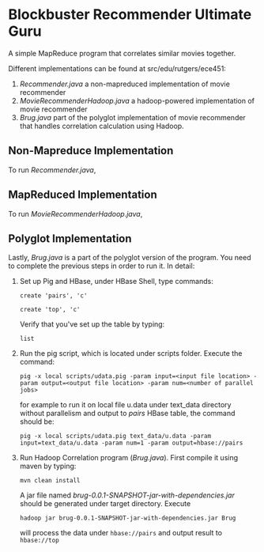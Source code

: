 Blockbuster Recommender Ultimate Guru
====

A simple MapReduce program that correlates similar movies together.

Different implementations can be found at src/edu/rutgers/ece451:

1.  *Recommender.java* a non-mapreduced implementation of movie recommender
2.  *MovieRecommenderHadoop.java* a hadoop-powered implementation of movie recommender
3.  *Brug.java* part of the polyglot implementation of movie recommender that handles correlation calculation using Hadoop.


Non-Mapreduce Implementation
---
To run *Recommender.java*, 


MapReduced Implementation
---
To run *MovieRecommenderHadoop.java*,


Polyglot Implementation
---
Lastly, *Brug.java* is a part of the polyglot version of the program. You need to complete the previous steps in order to run it. In detail:

1.  Set up Pig and HBase, under HBase Shell, type commands: 

        create 'pairs', 'c'

        create 'top', 'c'

    Verify that you've set up the table by typing:

        list

2.  Run the pig script, which is located under scripts folder. Execute the command:

        pig -x local scripts/udata.pig -param input=<input file location> -param output=<output file location> -param num=<number of parallel jobs>

    for example to run it on local file u.data under text_data directory without parallelism and output to *pairs* HBase table, the command should be:

        pig -x local scripts/udata.pig text_data/u.data -param input=text_data/u.data -param num=1 -param output=hbase://pairs

3.  Run Hadoop Correlation program (*Brug.java*). First compile it using maven by typing:

        mvn clean install

    A jar file named *brug-0.0.1-SNAPSHOT-jar-with-dependencies.jar* should be generated under target directory. Execute

        hadoop jar brug-0.0.1-SNAPSHOT-jar-with-dependencies.jar Brug

    will process the data under `hbase://pairs` and output result to `hbase://top`


